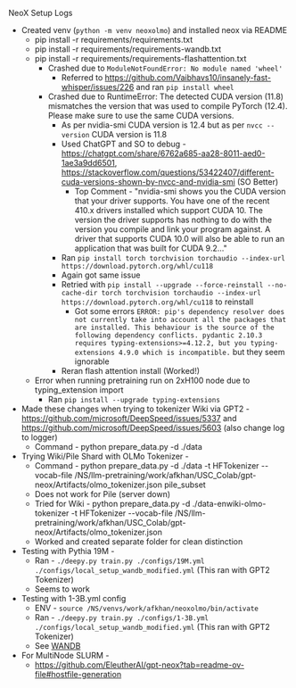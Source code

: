 NeoX Setup Logs

- Created venv (`python -m venv neoxolmo`) and installed neox via README
    - pip install -r requirements/requirements.txt
    - pip install -r requirements/requirements-wandb.txt
    - pip install -r requirements/requirements-flashattention.txt 
        - Crashed due to `ModuleNotFoundError: No module named 'wheel'`
            - Referred to https://github.com/Vaibhavs10/insanely-fast-whisper/issues/226 and ran `pip install wheel`
        - Crashed due to RuntimeError: The detected CUDA version (11.8) mismatches the version that was used to compile PyTorch (12.4). Please make sure to use the same CUDA versions.
            - As per nvidia-smi CUDA version is 12.4 but as per `nvcc --version` CUDA version is 11.8
            - Used ChatGPT and SO to debug - https://chatgpt.com/share/6762a685-aa28-8011-aed0-1ae3a9dd6501, https://stackoverflow.com/questions/53422407/different-cuda-versions-shown-by-nvcc-and-nvidia-smi (SO Better)
                - Top Comment - "nvidia-smi shows you the CUDA version that your driver supports. You have one of the recent 410.x drivers installed which support CUDA 10. The version the driver supports has nothing to do with the version you compile and link your program against. A driver that supports CUDA 10.0 will also be able to run an application that was built for CUDA 9.2…"
            - Ran `pip install torch torchvision torchaudio --index-url https://download.pytorch.org/whl/cu118`
            - Again got same issue 
            - Retried with `pip install --upgrade --force-reinstall --no-cache-dir torch torchvision torchaudio --index-url https://download.pytorch.org/whl/cu118` to reinstall
                - Got some errors ```ERROR: pip's dependency resolver does not currently take into account all the packages that are installed. This behaviour is the source of the following dependency conflicts. pydantic 2.10.3 requires typing-extensions>=4.12.2, but you typing-extensions 4.9.0 which is incompatible.``` but they seem ignorable
            - Reran flash attention install (Worked!)
    - Error when running pretraining run on 2xH100 node due to typing_extension import
        - Ran `pip install --upgrade typing-extensions`
- Made these changes when trying to tokenizer Wiki via GPT2 - https://github.com/microsoft/DeepSpeed/issues/5337 and https://github.com/microsoft/DeepSpeed/issues/5603 (also change log to logger)
    - Command - python prepare_data.py -d ./data
- Trying Wiki/Pile Shard with OLMo Tokenizer - 
    - Command - python prepare_data.py -d ./data -t HFTokenizer --vocab-file /NS/llm-pretraining/work/afkhan/USC_Colab/gpt-neox/Artifacts/olmo_tokenizer.json pile_subset
    - Does not work for Pile (server down)
    - Tried for Wiki - python prepare_data.py -d ./data-enwiki-olmo-tokenizer -t HFTokenizer --vocab-file /NS/llm-pretraining/work/afkhan/USC_Colab/gpt-neox/Artifacts/olmo_tokenizer.json
    - Worked and created separate folder for clean distinction
- Testing with Pythia 19M - 
    - Ran - `./deepy.py train.py ./configs/19M.yml ./configs/local_setup_wandb_modified.yml` (This ran with GPT2 Tokenizer)
    - Seems to work
- Testing with 1-3B.yml config 
    - ENV - `source /NS/venvs/work/afkhan/neoxolmo/bin/activate`
    - Ran - `./deepy.py train.py ./configs/1-3B.yml ./configs/local_setup_wandb_modified.yml` (This ran with GPT2 Tokenizer)
    - See [WANDB](https://wandb.ai/aflah/neox?nw=nwuseraflah)
- For MultiNode SLURM - 
    - https://github.com/EleutherAI/gpt-neox?tab=readme-ov-file#hostfile-generation